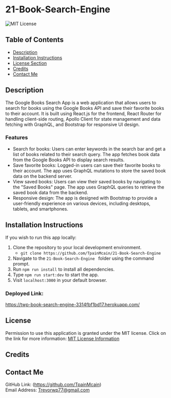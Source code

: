# 21-Book-Search-Engine
![MIT License](https://img.shields.io/badge/license-MIT-important)

## Table of Contents
  - [Description](#description)
  - [Installation Instructions](#installation-instructions)
  - [License Section](#license)
  - [Credits](#credits)
  - [Contact Me](#contact-me)
  
## Description
The Google Books Search App is a web application that allows users to search for books using the Google Books API and save their favorite books to their account. It is built using React.js for the frontend, React Router for handling client-side routing, Apollo Client for state management and data fetching with GraphQL, and Bootstrap for responsive UI design.

### Features
* Search for books: Users can enter keywords in the search bar and get a list of books related to their search query. The app fetches book data from the Google Books API to display search results.
* Save favorite books: Logged-in users can save their favorite books to their account. The app uses GraphQL mutations to store the saved book data on the backend server.
* View saved books: Users can view their saved books by navigating to the "Saved Books" page. The app uses GraphQL queries to retrieve the saved book data from the backend.
* Responsive design: The app is designed with Bootstrap to provide a user-friendly experience on various devices, including desktops, tablets, and smartphones.

## Installation Instructions
If you wish to run this app locally:
1. Clone the repository to your local development environment.
    * ```git clone https://github.com/TpainMcain/21-Book-Search-Engine```
2. Navigate to the ```21-Book-Search-Engine ``` folder using the command prompt.
3. Run ```npm run install``` to install all dependencies.
4. Type ```npm run start:dev``` to start the app.
5. Visit ```localhost:3000``` in your default browser.

### Deployed Link:
https://twp-book-search-engine-3314fbf1bd17.herokuapp.com/

## License
Permission to use this application is granted under the MIT license.
Click on the link for more information: [MIT License Information](https://opensource.org/licenses/MIT)

## Credits


## Contact Me
GitHub Link: (https://github.com/TpainMcain)<br>
Email Address: <Trevorwp77@gmail.com>
